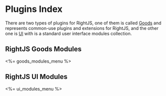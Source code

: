 # Plugins Index

There are two types of plugins for RightJS, one of them is called [Goods](/goods)
and represents common-use plugins and extensions for RightJS, and the other one is
[UI](/ui) with is a standard user interface modules collection.

## RightJS Goods Modules
<%= goods_modules_menu %>

## RightJS UI Modules
<%= ui_modules_menu %>